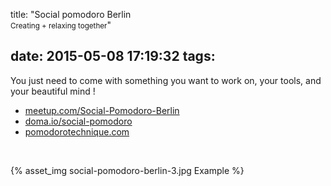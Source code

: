 title: "Social pomodoro Berlin <br /><small>Creating + relaxing together</small>"

date: 2015-05-08 17:19:32
tags:
---

<style>
.post-title small { font-weight: normal; }
.post-more-link {display: none}
</style>


<span></span>

<!-- more --> 

You just need to come with something you want to work on, your tools, and your beautiful mind !

* [meetup.com/Social-Pomodoro-Berlin](http://www.meetup.com/Social-Pomodoro-Berlin)
* [doma.io/social-pomodoro](http://doma.io/social-pomodoro)
* [pomodorotechnique.com](http://pomodorotechnique.com)

<br />

{% asset_img social-pomodoro-berlin-3.jpg Example %}
